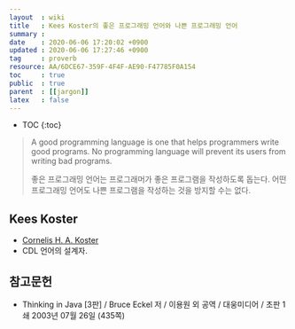 ```yaml
---
layout  : wiki
title   : Kees Koster의 좋은 프로그래밍 언어와 나쁜 프로그래밍 언어
summary : 
date    : 2020-06-06 17:20:02 +0900
updated : 2020-06-06 17:27:46 +0900
tag     : proverb
resource: AA/6DCE67-359F-4F4F-AE90-F47785F0A154
toc     : true
public  : true
parent  : [[jargon]]
latex   : false
---
```

* TOC
{:toc}

> A good programming language is one that helps programmers write good programs.
No programming language will prevent its users from writing bad programs.
>
> 좋은 프로그래밍 언어는 프로그래머가 좋은 프로그램을 작성하도록 돕는다.
어떤 프로그래밍 언어도 나쁜 프로그램을 작성하는 것을 방지할 수는 없다.

## Kees Koster

- [Cornelis H. A. Koster]( https://en.wikipedia.org/wiki/Cornelis_H._A._Koster )
- CDL 언어의 설계자.

## 참고문헌

- Thinking in Java [3판] / Bruce Eckel 저 / 이용원 외 공역 / 대웅미디어 / 초판 1쇄 2003년 07월 26일 (435쪽)
